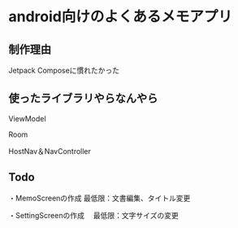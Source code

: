 # android向けのよくあるメモアプリ

## 制作理由
Jetpack Composeに慣れたかった
## 使ったライブラリやらなんやら
ViewModel 

Room

HostNav＆NavController

## Todo
・MemoScreenの作成
  最低限：文書編集、タイトル変更

・SettingScreenの作成
　最低限：文字サイズの変更
